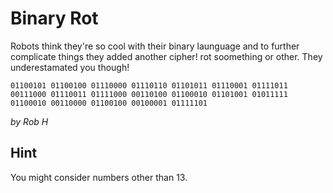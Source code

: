 # Binary Rot
Robots think they're so cool with their binary launguage and to further complicate things they added another cipher! rot soomething or other. They underestamated you though!

`01100101 01100100 01110000 01110110 01101011 01110001 01111011 00111000 01110011 01111000 00110100 01100010 01101001 01011111 01100010 00110000 01100100 00100001 01111101`

_by Rob H_

## Hint
You might consider numbers other than 13.
